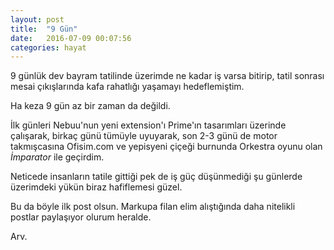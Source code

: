 ```yaml
---
layout: post
title:  "9 Gün"
date:   2016-07-09 00:07:56
categories: hayat
---
```

9 günlük dev bayram tatilinde üzerimde ne kadar iş varsa bitirip, tatil sonrası mesai çıkışlarında kafa rahatlığı yaşamayı hedeflemiştim.

Ha keza 9 gün az bir zaman da değildi.

İlk günleri Nebuu'nun yeni extension'ı Prime'ın tasarımları üzerinde çalışarak, birkaç günü tümüyle uyuyarak, son 2-3 günü de motor takmışcasına Ofisim.com ve yepisyeni çiçeği burnunda Orkestra oyunu olan *İmparator* ile geçirdim.

Neticede insanların tatile gittiği pek de iş güç düşünmediği şu günlerde üzerimdeki yükün biraz hafiflemesi güzel.

Bu da böyle ilk post olsun. Markupa filan elim alıştığında daha nitelikli postlar paylaşıyor olurum heralde.

Arv.
